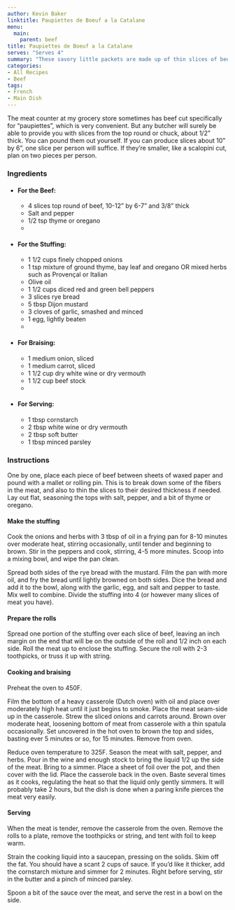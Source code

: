 ```yaml
---
author: Kevin Baker
linktitle: Paupiettes de Boeuf a la Catalane
menu:
  main:
    parent: beef
title: Paupiettes de Boeuf a la Catalane
serves: "Serves 4"
summary: "These savory little packets are made up of thin slices of beef filled with onions, peppers, and savory bread crumbs, rolled tight and braised until tender. It’s an intensely flavorful and elegant dish made from inexpensive ingredients."
categories:
- All Recipes
- Beef
tags:
- French
- Main Dish
---
```

The meat counter at my grocery store sometimes has beef cut specifically for “paupiettes”, which is very convenient. But any butcher will surely be able to provide you with slices from the top round or chuck, about 1/2” thick. You can pound them out yourself.  If you can produce slices about 10” by 6”, one slice per person will suffice. If they’re smaller, like a scalopini cut, plan on two pieces per person.  
### Ingredients

<div class="ingredient-list">

* #### For the Beef:
  * 4 slices top round of beef, 10-12” by 6-7” and 3/8” thick  
  * Salt and pepper  
  * 1/2 tsp thyme or oregano  
  *   
* #### For the Stuffing:
  * 1 1/2 cups finely chopped onions  
  * 1 tsp mixture of ground thyme, bay leaf and oregano OR mixed herbs such as Provençal or Italian  
  * Olive oil  
  * 1 1/2 cups diced red and green bell peppers  
  * 3 slices rye bread  
  * 5 tbsp Dijon mustard  
  * 3 cloves of garlic, smashed and minced  
  * 1 egg, lightly beaten  
  *   
* #### For Braising:  
  * 1 medium onion, sliced  
  * 1 medium carrot, sliced  
  * 1 1/2 cup dry white wine or dry vermouth  
  * 1 1/2 cup beef stock  
  *   
* #### For Serving:
  * 1 tbsp cornstarch   
  * 2 tbsp white wine or dry vermouth  
  * 2 tbsp soft butter  
  * 1 tbsp minced parsley   

</div>

### Instructions
One by one, place each piece of beef between sheets of waxed paper and pound with a mallet or rolling pin.  This is to break down some of the fibers in the meat, and also to thin the slices to their desired thickness if needed.  Lay out flat, seasoning the tops with salt, pepper, and a bit of thyme or oregano.

#### Make the stuffing
Cook the onions and herbs with 3 tbsp of oil in a frying pan for 8-10 minutes over moderate heat, stirring occasionally, until tender and beginning to brown. Stir in the peppers and cook, stirring, 4-5 more minutes. Scoop into a mixing bowl, and wipe the pan clean.

Spread both sides of the rye bread with the mustard.  Film the pan with more oil, and fry the bread until lightly browned on both sides. Dice the bread and add it to the bowl, along with the garlic, egg, and salt and pepper to taste. Mix well to combine.  Divide the stuffing into 4 (or however many slices of meat you have).

#### Prepare the rolls
Spread one portion of the stuffing over each slice of beef, leaving an inch margin on the end that will be on the outside of the roll and 1/2 inch on each side. Roll the meat up to enclose the stuffing. Secure the roll with 2-3 toothpicks, or truss it up with string.

#### Cooking and braising
Preheat the oven to 450F.

Film the bottom of a heavy casserole (Dutch oven) with oil and place over moderately high heat until it just begins to smoke. Place the meat seam-side up in the casserole. Strew the sliced onions and carrots around. Brown over moderate heat, loosening bottom of meat from casserole with a thin spatula occasionally.  Set uncovered in the hot oven to brown the top and sides, basting ever 5 minutes or so, for 15 minutes. Remove from oven.

Reduce oven temperature to 325F. Season the meat with salt, pepper, and herbs. Pour in the wine and enough stock to bring the liquid 1/2 up the side of the meat. Bring to a simmer.  Place a sheet of foil over the pot, and then cover with the lid.  Place the casserole back in the oven. Baste several times as it cooks, regulating the heat so that the liquid only gently simmers.  It will probably take 2 hours, but the dish is done when a paring knife pierces the meat very easily.

#### Serving
When the meat is tender, remove the casserole from the oven. Remove the rolls to a plate, remove the toothpicks or string, and tent with foil to keep warm. 

Strain the cooking liquid into a saucepan, pressing on the solids. Skim off the fat.  You should have a scant 2 cups of sauce.  If you’d like it thicker, add the cornstarch mixture and simmer for 2 minutes.  Right before serving, stir in the butter and a pinch of minced parsley. 

Spoon a bit of the sauce over the meat, and serve the rest in a bowl on the side.
